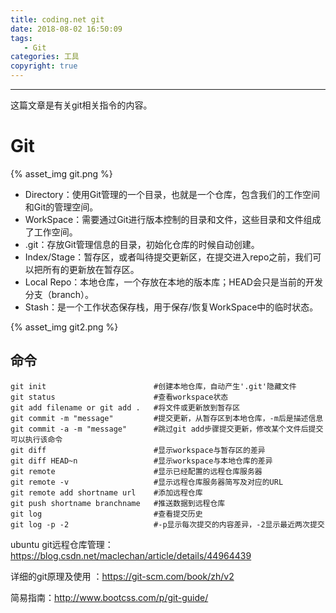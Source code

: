 ```yaml
---
title: coding.net git
date: 2018-08-02 16:50:09
tags:
   - Git
categories: 工具
copyright: true
---
```


-----

这篇文章是有关git相关指令的内容。

<!--more--->

# Git

{% asset_img git.png  %}

- Directory：使用Git管理的一个目录，也就是一个仓库，包含我们的工作空间和Git的管理空间。
- WorkSpace：需要通过Git进行版本控制的目录和文件，这些目录和文件组成了工作空间。
- .git：存放Git管理信息的目录，初始化仓库的时候自动创建。
- Index/Stage：暂存区，或者叫待提交更新区，在提交进入repo之前，我们可以把所有的更新放在暂存区。
- Local Repo：本地仓库，一个存放在本地的版本库；HEAD会只是当前的开发分支（branch）。
- Stash：是一个工作状态保存栈，用于保存/恢复WorkSpace中的临时状态。

{% asset_img git2.png  %}

## 命令

~~~shell
git init 					  	#创建本地仓库，自动产生'.git'隐藏文件
git status 					  	#查看workspace状态
git add filename or git add . 	#将文件或更新放到暂存区
git commit -m "message"			#提交更新，从暂存区到本地仓库，-m后是描述信息
git commit -a -m "message"		#跳过git add步骤提交更新，修改某个文件后提交可以执行该命令
git diff 					  	#显示workspace与暂存区的差异
git diff HEAD~n					#显示workspace与本地仓库的差异
git remote						#显示已经配置的远程仓库服务器
git remote -v 					#显示远程仓库服务器简写及对应的URL
git remote add shortname url	#添加远程仓库
git push shortname branchname	#推送数据到远程仓库
git log 						#查看提交历史
git log -p -2					#-p显示每次提交的内容差异，-2显示最近两次提交
~~~



ubuntu git远程仓库管理：https://blog.csdn.net/maclechan/article/details/44964439

详细的git原理及使用 ：https://git-scm.com/book/zh/v2

简易指南：http://www.bootcss.com/p/git-guide/
